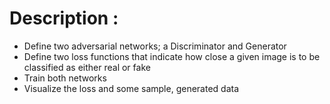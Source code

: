 # Description :


- Define two adversarial networks; a Discriminator and Generator
- Define two loss functions that indicate how close a given image is to be classified as either real or fake
- Train both networks
- Visualize the loss and some sample, generated data
